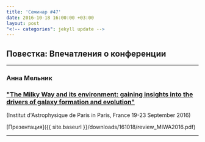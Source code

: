 ```yaml
---
title: 'Семинар #47'
date: 2016-10-18 16:00:00 +03:00
layout: post
"<!-- categories": jekyll update -->
---
```


## Повестка: Впечатления о конференции

***

### **Анна Мельник**  

### ["The Milky Way and its environment: gaining insights into the drivers of galaxy formation and evolution"](http://www.iap.fr/vie_scientifique/ateliers/MilkyWay_Workshop/2016/)

(Institut d'Astrophysique de Paris
in Paris, France 19-23 September  2016)

[Презентация]({{ site.baseurl  }}/downloads/161018/review_MIWA2016.pdf)

***